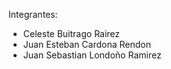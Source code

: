 Integrantes:
- Celeste Buitrago Rairez
- Juan Esteban Cardona Rendon
- Juan Sebastian Londoño Ramirez
